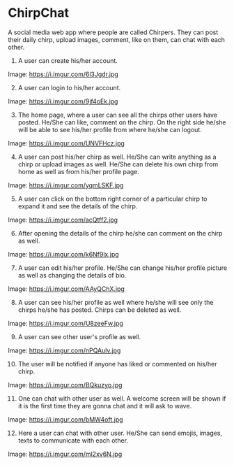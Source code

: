 # ChirpChat

A social media web app where people are called Chirpers. They can post their daily chirp, upload images, comment, like on them, can chat with each other.

1. A user can create his/her account.

Image: https://i.imgur.com/6l3Jgdr.jpg

2. A user can login to his/her account.

Image: https://i.imgur.com/9jf4oEk.jpg

3. The home page, where a user can see all the chirps other users have posted. He/She can like, comment on the chirp. On the right side he/she will be able to see his/her profile from where he/she can logout.

Image: https://i.imgur.com/UNVFHcz.jpg

4. A user can post his/her chirp as well. He/She can write anything as a chirp or upload images as well. He/She can delete his own chirp from home as well as from his/her profile page.

Image: https://i.imgur.com/yqmLSKF.jpg

5. A user can click on the bottom right corner of a particular chirp to expand it and see the details of the chirp.

Image: https://i.imgur.com/acQtff2.jpg

6. After opening the details of the chirp he/she can comment on the chirp as well.

Image: https://i.imgur.com/k6Nf9lx.jpg

7. A user can edit his/her profile. He/She can change his/her profile picture as well as changing the details of bio.

Image: https://i.imgur.com/AAyQChX.jpg

8. A user can see his/her profile as well where he/she will see only the chirps he/she has posted. Chirps can be deleted as well.

Image: https://i.imgur.com/U8zeeFw.jpg

9. A user can see other user's profile as well.

Image: https://i.imgur.com/nPQAulv.jpg

10. The user will be notified if anyone has liked or commented on his/her chirp.

Image: https://i.imgur.com/BQkuzyo.jpg

11. One can chat with other user as well. A welcome screen will be shown if it is the first time they are gonna chat and it will ask to wave.

Image: https://i.imgur.com/bMW4oft.jpg

12. Here a user can chat with other user. He/She can send emojis, images, texts to communicate with each other.

Image: https://i.imgur.com/ml2xv6N.jpg
